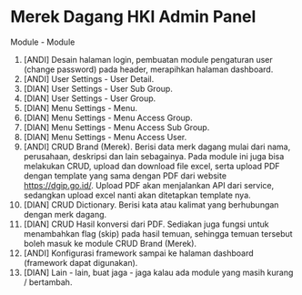 # Merek Dagang HKI Admin Panel

Module - Module
1. [ANDI] Desain halaman login, pembuatan module pengaturan user (change password) pada header, merapihkan halaman dashboard.
2. [ANDI] User Settings - User Detail.
3. [DIAN] User Settings - User Sub Group.
4. [DIAN] User Settings - User Group.
5. [DIAN] Menu Settings - Menu.
6. [DIAN] Menu Settings - Menu Access Group.
7. [DIAN] Menu Settings - Menu Access Sub Group.
8. [DIAN] Menu Settings - Menu Access User.
9. [ANDI] CRUD Brand (Merek). Berisi data merk dagang mulai dari nama, perusahaan, deskripsi dan lain sebagainya. Pada module ini juga bisa melakukan CRUD, upload dan download file excel, serta upload PDF dengan template yang sama dengan PDF dari website https://dgip.go.id/. Upload PDF akan menjalankan API dari service, sedangkan upload excel nanti akan ditetapkan template nya.
10. [DIAN] CRUD Dictionary. Berisi kata atau kalimat yang berhubungan dengan merk dagang.
11. [DIAN] CRUD Hasil konversi dari PDF. Sediakan juga fungsi untuk menambahkan flag (skip) pada hasil temuan, sehingga temuan tersebut boleh masuk ke module CRUD Brand (Merek).
12. [ANDI] Konfigurasi framework sampai ke halaman dashboard (framework dapat digunakan).
13. [DIAN] Lain - lain, buat jaga - jaga kalau ada module yang masih kurang / bertambah.
